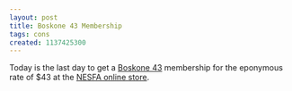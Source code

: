 ```yaml
---
layout: post
title: Boskone 43 Membership
tags: cons
created: 1137425300
---
```

Today is the last day to get a [Boskone 43](http://www.nesfa.org/boskone/) membership for the eponymous rate of $43 at the [NESFA online store](http://www.store.nesfa.org/Merchant2/merchant.mvc?Screen=PROD&Store_Code=N&Product_Code=B43PreReg).
